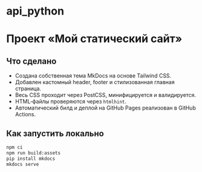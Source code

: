 # api_python

# Проект «Мой статический сайт»

## Что сделано

* Создана собственная тема MkDocs на основе Tailwind CSS.
* Добавлен кастомный header, footer и стилизованная главная страница.
* Весь CSS проходит через PostCSS, минифицируется и валидируется.
* HTML‑файлы проверяются через `htmlhint`.
* Автоматический билд и деплой на GitHub Pages реализован в GitHub Actions.

## Как запустить локально

```bash
npm ci
npm run build:assets
pip install mkdocs
mkdocs serve
